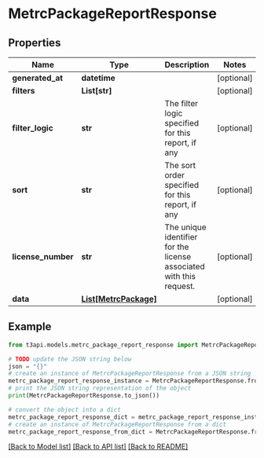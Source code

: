 # MetrcPackageReportResponse


## Properties

Name | Type | Description | Notes
------------ | ------------- | ------------- | -------------
**generated_at** | **datetime** |  | [optional] 
**filters** | **List[str]** |  | [optional] 
**filter_logic** | **str** | The filter logic specified for this report, if any | [optional] 
**sort** | **str** | The sort order specified for this report, if any | [optional] 
**license_number** | **str** | The unique identifier for the license associated with this request. | [optional] 
**data** | [**List[MetrcPackage]**](MetrcPackage.md) |  | [optional] 

## Example

```python
from t3api.models.metrc_package_report_response import MetrcPackageReportResponse

# TODO update the JSON string below
json = "{}"
# create an instance of MetrcPackageReportResponse from a JSON string
metrc_package_report_response_instance = MetrcPackageReportResponse.from_json(json)
# print the JSON string representation of the object
print(MetrcPackageReportResponse.to_json())

# convert the object into a dict
metrc_package_report_response_dict = metrc_package_report_response_instance.to_dict()
# create an instance of MetrcPackageReportResponse from a dict
metrc_package_report_response_from_dict = MetrcPackageReportResponse.from_dict(metrc_package_report_response_dict)
```
[[Back to Model list]](../README.md#documentation-for-models) [[Back to API list]](../README.md#documentation-for-api-endpoints) [[Back to README]](../README.md)



